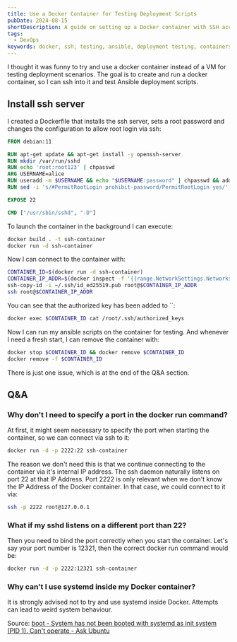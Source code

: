 ```yaml
---
title: Use a Docker Container for Testing Deployment Scripts
pubDate: 2024-08-15
shortDescription: A guide on setting up a Docker container with SSH access for testing Ansible deployment scripts, including configuration steps and common troubleshooting.
tags:
  - DevOps
keywords: docker, ssh, testing, ansible, deployment testing, containers
---
```


I thought it was funny to try and use a docker container instead of a VM for testing deployment scenarios.
The goal is to create and run a docker container, so I can ssh into it and test Ansible deployment scripts.

## Install ssh server

I created a Dockerfile that installs the ssh server, sets a root password and changes the configuration to allow root login via ssh:

```Dockerfile
FROM debian:11

RUN apt-get update && apt-get install -y openssh-server
RUN mkdir /var/run/sshd
RUN echo 'root:root123' | chpasswd
ARG USERNAME=alice
RUN useradd -m $USERNAME && echo "$USERNAME:password" | chpasswd && adduser $USERNAME sudo
RUN sed -i 's/#PermitRootLogin prohibit-password/PermitRootLogin yes/' /etc/ssh/sshd_config

EXPOSE 22

CMD ["/usr/sbin/sshd", "-D"]
```

To launch the container in the background I can execute:

```bash
docker build . -t ssh-container
docker run -d ssh-container
```

Now I can connect to the container with:

```bash
CONTAINER_ID=$(docker run -d ssh-container)
CONTAINER_IP_ADDR=$(docker inspect -f '{{range.NetworkSettings.Networks}}{{.IPAddress}}{{end}}' $CONTAINER_ID)
ssh-copy-id -i ~/.ssh/id_ed25519.pub root@$CONTAINER_IP_ADDR
ssh root@$CONTAINER_IP_ADDR
```

You can see that the authorized key has been added to ``:

```bash
docker exec $CONTAINER_ID cat /root/.ssh/authorized_keys
```

Now I can run my ansible scripts on the container for testing.
And whenever I need a fresh start, I can remove the container with:

```bash
docker stop $CONTAINER_ID && docker remove $CONTAINER_ID
docker remove -f $CONTAINER_ID
```

There is just one issue, which is at the end of the Q&A section.

## Q&A

### Why don't I need to specify a port in the docker run command?

At first, it might seem necessary to specify the port when starting the container, so we can connect via ssh to it:

```bash
docker run -d -p 2222:22 ssh-container
```

The reason we don't need this is that we continue connecting to the container via it's internal IP address.
The ssh daemon naturally listens on port 22 at that IP Address.
Port 2222 is only relevant when we don't know the IP Address of the Docker container.
In that case, we could connect to it via:

```bash
ssh -p 2222 root@127.0.0.1
```

### What if my sshd listens on a different port than 22?

Then you need to bind the port correctly when you start the container.
Let's say your port number is 12321, then the correct docker run command would be:

```bash
docker run -d -p 2222:12321 ssh-container
```

### Why can't I use systemd inside my Docker container?

It is strongly advised not to try and use systemd inside Docker.
Attempts can lead to weird system behaviour.

Source: [boot - System has not been booted with systemd as init system (PID 1). Can't operate - Ask Ubuntu](https://askubuntu.com/questions/1379425/system-has-not-been-booted-with-systemd-as-init-system-pid-1-cant-operate)
